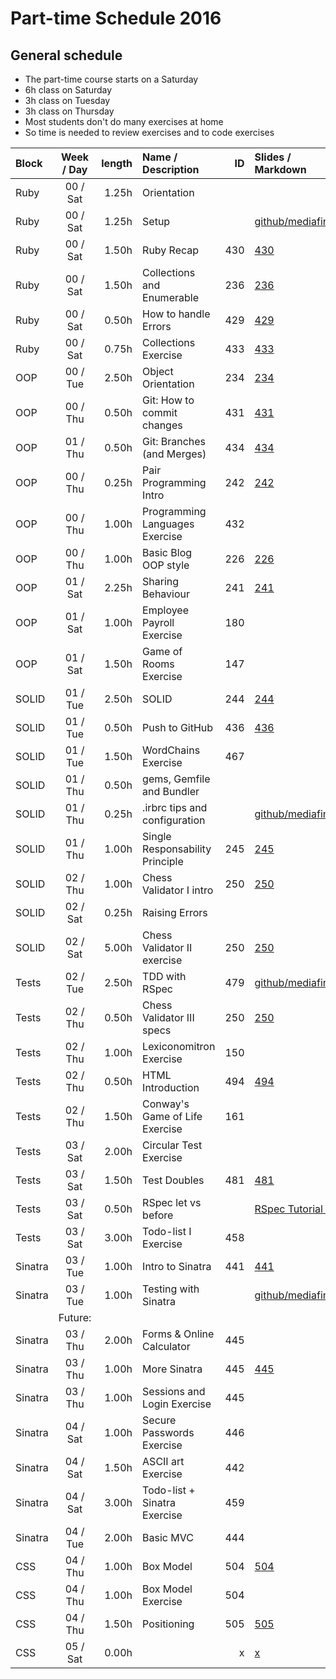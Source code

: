 # Part-time Schedule 2016

## General schedule

* The part-time course starts on a Saturday
* 6h class on Saturday
* 3h class on Tuesday
* 3h class on Thursday
* Most students don't do many exercises at home
* So time is needed to review exercises and to code exercises


| Block   | Week / Day | length | Name / Description              |  ID | Slides / Markdown                                                                                                  | Exercise                                                                                                                                   | Solution                                                                                                                |
|:--------|:----------:|-------:|:--------------------------------|----:|:-------------------------------------------------------------------------------------------------------------------|:-------------------------------------------------------------------------------------------------------------------------------------------|:------------------------------------------------------------------------------------------------------------------------|
| Ruby    |  00 / Sat  |  1.25h | Orientation                     |     |                                                                                                                    |                                                                                                                                            |                                                                                                                         |
| Ruby    |  00 / Sat  |  1.25h | Setup                           |     | [github/mediafinger](https://github.com/mediafinger/2016_IronHack_parttime/blob/master/setup_editor_atom.markdown) |                                                                                                                                            |                                                                                                                         |
| Ruby    |  00 / Sat  |  1.50h | Ruby Recap                      | 430 | [430](http://ironhack.com:3000/#/learning_unit/430)                                                                |                                                                                                                                            |                                                                                                                         |
| Ruby    |  00 / Sat  |  1.50h | Collections and Enumerable      | 236 | [236](http://ironhack.com:3000/#/learning_unit/236)                                                                |                                                                                                                                            |                                                                                                                         |
| Ruby    |  00 / Sat  |  0.50h | How to handle Errors            | 429 | [429](http://ironhack.com:3000/#/learning_unit/429)                                                                |                                                                                                                                            |                                                                                                                         |
| Ruby    |  00 / Sat  |  0.75h | Collections Exercise            | 433 | [433](http://ironhack.com:3000/#/learning_unit/433)                                                                | [433](http://ironhack.com:3000/#/learning_unit/433)                                                                                        |                                                                                                                         |
| OOP     |  00 / Tue  |  2.50h | Object Orientation              | 234 | [234](http://ironhack.com:3000/#/learning_unit/234)                                                                | [234](http://ironhack.com:3000/#/learning_unit/234)                                                                                        |                                                                                                                         |
| OOP     |  00 / Thu  |  0.50h | Git: How to commit changes      | 431 | [431](http://ironhack.com:3000/#/learning_unit/431)                                                                |                                                                                                                                            |                                                                                                                         |
| OOP     |  01 / Thu  |  0.50h | Git: Branches (and Merges)      | 434 | [434](http://ironhack.com:3000/#/learning_unit/434)                                                                |                                                                                                                                            |                                                                                                                         |
| OOP     |  00 / Thu  |  0.25h | Pair Programming Intro          | 242 | [242](http://ironhack.com:3000/#/learning_unit/242)                                                                |                                                                                                                                            |                                                                                                                         |
| OOP     |  00 / Thu  |  1.00h | Programming Languages Exercise  | 432 |                                                                                                                    | [432](http://ironhack.com:3000/#/learning_unit/432)                                                                                        |                                                                                                                         |
| OOP     |  00 / Thu  |  1.00h | Basic Blog OOP style            | 226 | [226](http://ironhack.com:3000/#/learning_unit/226)                                                                |                                                                                                                                            | [github/mediafinger](https://github.com/mediafinger/2016_IronHack_parttime/tree/master/week_0/basic_blog)               |
| OOP     |  01 / Sat  |  2.25h | Sharing Behaviour               | 241 | [241](http://ironhack.com:3000/#/learning_unit/241)                                                                | [241](http://ironhack.com:3000/#/learning_unit/241)                                                                                        | [github/mediafinger](https://github.com/mediafinger/2016_IronHack_parttime/tree/master/week_1/decoupling)               |
| OOP     |  01 / Sat  |  1.00h | Employee Payroll Exercise       | 180 |                                                                                                                    | [180](http://ironhack.com:3000/#/learning_unit/180)                                                                                        | [github/mediafinger](https://github.com/mediafinger/2016_IronHack_parttime/tree/master/week_1/payroll)                  |
| OOP     |  01 / Sat  |  1.50h | Game of Rooms Exercise          | 147 |                                                                                                                    | [147](http://ironhack.com:3000/#/learning_unit/147)                                                                                        | [github/mediafinger](https://github.com/mediafinger/ironhack_game_of_rooms)                                             |
| SOLID   |  01 / Tue  |  2.50h | SOLID                           | 244 | [244](http://ironhack.com:3000/#/learning_unit/244)                                                                | [244](http://ironhack.com:3000/#/learning_unit/244)                                                                                        | [github/mediafinger](https://github.com/mediafinger/2016_IronHack_parttime/tree/master/week_1/solid)                    |
| SOLID   |  01 / Tue  |  0.50h | Push to GitHub                  | 436 | [436](http://ironhack.com:3000/#/learning_unit/436)                                                                |                                                                                                                                            |                                                                                                                         |
| SOLID   |  01 / Tue  |  1.50h | WordChains Exercise             | 467 |                                                                                                                    | [467](http://ironhack.com:3000/#/learning_unit/467)                                                                                        | [github/mediafinger](https://github.com/mediafinger/2016_IronHack_parttime/blob/master/week_1/word_chain/word_chain.rb) |
| SOLID   |  01 / Thu  |  0.50h | gems, Gemfile and Bundler       |     |                                                                                                                    |                                                                                                                                            |                                                                                                                         |
| SOLID   |  01 / Thu  |  0.25h | .irbrc tips and configuration   |     | [github/mediafinger](https://github.com/mediafinger/2016_IronHack_parttime/blob/master/dot_irbrc)                  |                                                                                                                                            |                                                                                                                         |
| SOLID   |  01 / Thu  |  1.00h | Single Responsability Principle | 245 | [245](http://ironhack.com:3000/#/learning_unit/245)                                                                |                                                                                                                                            |                                                                                                                         |
| SOLID   |  02 / Thu  |  1.00h | Chess Validator I intro         | 250 | [250](http://ironhack.com:3000/#/learning_unit/250)                                                                | [153](http://ironhack.com:3000/#/learning_unit/153)                                                                                        | [github/mediafinger](https://github.com/mediafinger/2016_IronHack_parttime/tree/master/week_2/chess_validator)          |
| SOLID   |  02 / Sat  |  0.25h | Raising Errors                  |     |                                                                                                                    |                                                                                                                                            |                                                                                                                         |
| SOLID   |  02 / Sat  |  5.00h | Chess Validator II exercise     | 250 | [250](http://ironhack.com:3000/#/learning_unit/250)                                                                | [153](http://ironhack.com:3000/#/learning_unit/153)                                                                                        | [github/mediafinger](https://github.com/mediafinger/2016_IronHack_parttime/tree/master/week_2/chess_validator)          |
| Tests   |  02 / Tue  |  2.50h | TDD with RSpec                  | 479 | [github/mediafinger](https://github.com/mediafinger/ironhack_string_calculator)                                    | [github/mediafinger](https://github.com/mediafinger/ironhack_string_calculator)                                                            | [github/mediafinger](https://github.com/mediafinger/ironhack_string_calculator)                                         |
| Tests   |  02 / Thu  |  0.50h | Chess Validator III specs       | 250 | [250](http://ironhack.com:3000/#/learning_unit/250)                                                                | [153](http://ironhack.com:3000/#/learning_unit/153)                                                                                        | [github/mediafinger](https://github.com/mediafinger/2016_IronHack_parttime/tree/master/week_2/chess_validator)          |
| Tests   |  02 / Thu  |  1.00h | Lexiconomitron Exercise         | 150 |                                                                                                                    | [150](http://ironhack.com:3000/#/learning_unit/150)                                                                                        |                                                                                                                         |
| Tests   |  02 / Thu  |  0.50h | HTML Introduction               | 494 | [494](http://ironhack.com:3000/#/learning_unit/494)                                                                |                                                                                                                                            |                                                                                                                         |
| Tests   |  02 / Thu  |  1.50h | Conway's Game of Life Exercise  | 161 |                                                                                                                    | [github/mediafinger](https://github.com/mediafinger/2016_IronHack_parttime/blob/master/week_3/conway/README_conways_game_of_life.markdown) |                                                                                                                         |
| Tests   |  03 / Sat  |  2.00h | Circular Test Exercise          |     |                                                                                                                    |                                                                                                                                            |                                                                                                                         |
| Tests   |  03 / Sat  |  1.50h | Test Doubles                    | 481 | [481](http://ironhack.com:3000/#/learning_unit/481)                                                                |                                                                                                                                            |                                                                                                                         |
| Tests   |  03 / Sat  |  0.50h | RSpec let vs before             |     | [RSpec Tutorial 2](https://semaphoreci.com/community/tutorials/rspec-subject-helpers-hooks-and-exception-handling) |                                                                                                                                            |                                                                                                                         |
| Tests   |  03 / Sat  |  3.00h | Todo-list I Exercise            | 458 |                                                                                                                    | [458](http://ironhack.com:3000/#/learning_unit/458)                                                                                        |                                                                                                                         |
| Sinatra |  03 / Tue  |  1.00h | Intro to Sinatra                | 441 | [441](http://ironhack.com:3000/#/learning_unit/441)                                                                |                                                                                                                                            | [github/mediafinger](https://github.com/mediafinger/2016_IronHack_parttime/tree/master/week_3/sinatra_hello_world)      |
| Sinatra |  03 / Tue  |  1.00h | Testing with Sinatra            |     | [github/mediafinger](https://github.com/mediafinger/2016_IronHack_parttime/tree/master/week_3/sinatra_hello_world) |                                                                                                                                            | [github/mediafinger](https://github.com/mediafinger/2016_IronHack_parttime/tree/master/week_3/sinatra_hello_world)      |
|         |  Future:   |        |                                 |     |                                                                                                                    |                                                                                                                                            |                                                                                                                         |
| Sinatra |  03 / Thu  |  2.00h | Forms & Online Calculator       | 445 |                                                                                                                    | [443](http://ironhack.com:3000/#/learning_unit/443)                                                                                        |                                                                                                                         |
| Sinatra |  03 / Thu  |  1.00h | More Sinatra                    | 445 | [445](http://ironhack.com:3000/#/learning_unit/445)                                                                |                                                                                                                                            |                                                                                                                         |
| Sinatra |  03 / Thu  |  1.00h | Sessions and Login Exercise     | 445 |                                                                                                                    | [445](http://ironhack.com:3000/#/learning_unit/445)                                                                                        |                                                                                                                         |
| Sinatra |  04 / Sat  |  1.00h | Secure Passwords Exercise       | 446 |                                                                                                                    | [446](http://ironhack.com:3000/#/learning_unit/446)                                                                                        |                                                                                                                         |
| Sinatra |  04 / Sat  |  1.50h | ASCII art Exercise              | 442 |                                                                                                                    | [442](http://ironhack.com:3000/#/learning_unit/442)                                                                                        |                                                                                                                         |
| Sinatra |  04 / Sat  |  3.00h | Todo-list + Sinatra Exercise    | 459 |                                                                                                                    | [459](http://ironhack.com:3000/#/learning_unit/459)                                                                                        |                                                                                                                         |
| Sinatra |  04 / Tue  |  2.00h | Basic MVC                       | 444 |                                                                                                                    | [444](http://ironhack.com:3000/#/learning_unit/444)                                                                                        |                                                                                                                         |
| CSS     |  04 / Thu  |  1.00h | Box Model                       | 504 | [504](http://ironhack.com:3000/#/learning_unit/504)                                                                |                                                                                                                                            |                                                                                                                         |
| CSS     |  04 / Thu  |  1.00h | Box Model Exercise              | 504 |                                                                                                                    | [504](http://ironhack.com:3000/#/learning_unit/504)                                                                                        |                                                                                                                         |
| CSS     |  04 / Thu  |  1.50h | Positioning                     | 505 | [505](http://ironhack.com:3000/#/learning_unit/505)                                                                |                                                                                                                                            |                                                                                                                         |
| CSS     |  05 / Sat  |  0.00h |                                 |   x | [x](http://ironhack.com:3000/#/learning_unit/x)                                                                    |                                                                                                                                            |                                                                                                                         |
